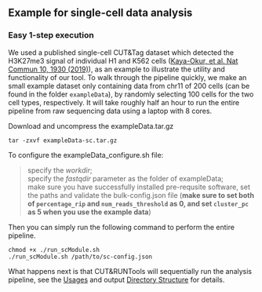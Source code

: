 ## Example for single-cell data analysis
### Easy 1-step execution

We used a published single-cell CUT&Tag dataset which detected the H3K27me3 signal of individual H1 and K562 cells ([Kaya-Okur, et al. Nat Commun 10, 1930 (2019)](https://doi.org/10.1038/s41467-019-09982-5)), as an example to illustrate the utility and functionality of our tool. To walk through the pipeline quickly, we make an small example dataset only containing data from chr11 of 200 cells (can be found in the folder `exampleData`), by randomly selecting 100 cells for the two cell types, respectively. It will take roughly half an hour to run the entire pipeline from raw sequencing data using a laptop with 8 cores.

Download and uncompress the exampleData.tar.gz

```
tar -zxvf exampleData-sc.tar.gz
```

To configure the exampleData_configure.sh file:   
> specify the *workdir*;  
  specify the *fastqdir* parameter as the folder of exampleData;  
  make sure you have successfully installed pre-requsite software, set the paths and validate the bulk-config.json file (**make sure to set both of `percentage_rip` and `num_reads_threshold` as 0, and set `cluster_pc` as 5 when you use the example data**)

Then you can simply run the following command to perform the entire pipeline.

```
chmod +x ./run_scModule.sh   
./run_scModule.sh /path/to/sc-config.json
```

What happens next is that CUT&RUNTools will sequentially run the analysis pipeline, see the [Usages](./sc-USAGE.md) and output [Directory Structure](./sc-DIRECTORY.md) for details. 



